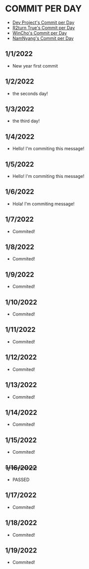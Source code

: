 # COMMIT PER DAY
- [Dev Project's Commit per Day](https://github.com/DevProject04/commit-per-day)<br/>
- [R2turn True's Commit per Day](https://github.com/R2turnTrue/commit-per-day)<br/>
- [WinCho's Commit per Day](https://github.com/WintChoco/commit-per-day)<br/>
- [NamNyang's Commit per Day](https://github.com/NY0510/commit-per-day)<br/>


## 1/1/2022
- New year first commit

## 1/2/2022
- the seconds day!

## 1/3/2022
- the third day!

## 1/4/2022
- Hello! I'm commiting this message!

## 1/5/2022
- Hello! I'm commiting this message!

## 1/6/2022
- Hola! I'm commiting message!

## 1/7/2022
- Commited!

## 1/8/2022
- Commited!

## 1/9/2022
- Commited!

## 1/10/2022
- Commited!

## 1/11/2022
- Commited!

## 1/12/2022
- Commited!

## 1/13/2022
- Commited!

## 1/14/2022
- Commited!

## 1/15/2022
- Commited!

## ~~1/16/2022~~
- PASSED

## 1/17/2022
- Commited!

## 1/18/2022
- Commited!

## 1/19/2022
- Commited!
